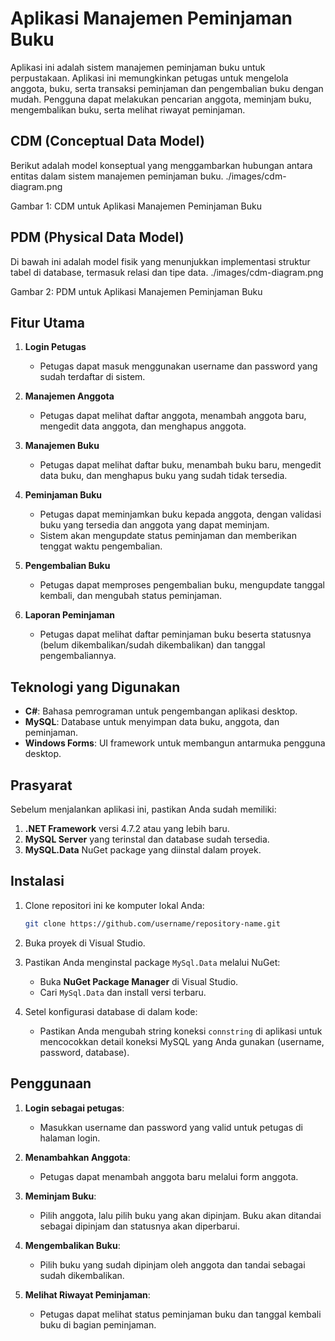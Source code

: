 
# Aplikasi Manajemen Peminjaman Buku

Aplikasi ini adalah sistem manajemen peminjaman buku untuk perpustakaan. Aplikasi ini memungkinkan petugas untuk mengelola anggota, buku, serta transaksi peminjaman dan pengembalian buku dengan mudah. Pengguna dapat melakukan pencarian anggota, meminjam buku, mengembalikan buku, serta melihat riwayat peminjaman.

## CDM (Conceptual Data Model)
Berikut adalah model konseptual yang menggambarkan hubungan antara entitas dalam sistem manajemen peminjaman buku.
./images/cdm-diagram.png

Gambar 1: CDM untuk Aplikasi Manajemen Peminjaman Buku

## PDM (Physical Data Model)
Di bawah ini adalah model fisik yang menunjukkan implementasi struktur tabel di database, termasuk relasi dan tipe data.
./images/cdm-diagram.png

Gambar 2: PDM untuk Aplikasi Manajemen Peminjaman Buku

## Fitur Utama
1. **Login Petugas**
   - Petugas dapat masuk menggunakan username dan password yang sudah terdaftar di sistem.
   
2. **Manajemen Anggota**
   - Petugas dapat melihat daftar anggota, menambah anggota baru, mengedit data anggota, dan menghapus anggota.
   
3. **Manajemen Buku**
   - Petugas dapat melihat daftar buku, menambah buku baru, mengedit data buku, dan menghapus buku yang sudah tidak tersedia.

4. **Peminjaman Buku**
   - Petugas dapat meminjamkan buku kepada anggota, dengan validasi buku yang tersedia dan anggota yang dapat meminjam.
   - Sistem akan mengupdate status peminjaman dan memberikan tenggat waktu pengembalian.

5. **Pengembalian Buku**
   - Petugas dapat memproses pengembalian buku, mengupdate tanggal kembali, dan mengubah status peminjaman.

6. **Laporan Peminjaman**
   - Petugas dapat melihat daftar peminjaman buku beserta statusnya (belum dikembalikan/sudah dikembalikan) dan tanggal pengembaliannya.

## Teknologi yang Digunakan
- **C#**: Bahasa pemrograman untuk pengembangan aplikasi desktop.
- **MySQL**: Database untuk menyimpan data buku, anggota, dan peminjaman.
- **Windows Forms**: UI framework untuk membangun antarmuka pengguna desktop.

## Prasyarat
Sebelum menjalankan aplikasi ini, pastikan Anda sudah memiliki:
1. **.NET Framework** versi 4.7.2 atau yang lebih baru.
2. **MySQL Server** yang terinstal dan database sudah tersedia.
3. **MySQL.Data** NuGet package yang diinstal dalam proyek.

## Instalasi

1. Clone repositori ini ke komputer lokal Anda:
   ```bash
   git clone https://github.com/username/repository-name.git
   ```

2. Buka proyek di Visual Studio.

3. Pastikan Anda menginstal package `MySql.Data` melalui NuGet:
   - Buka **NuGet Package Manager** di Visual Studio.
   - Cari `MySql.Data` dan install versi terbaru.

4. Setel konfigurasi database di dalam kode:
   - Pastikan Anda mengubah string koneksi `connstring` di aplikasi untuk mencocokkan detail koneksi MySQL yang Anda gunakan (username, password, database).

## Penggunaan

1. **Login sebagai petugas**:
   - Masukkan username dan password yang valid untuk petugas di halaman login.
   
2. **Menambahkan Anggota**:
   - Petugas dapat menambah anggota baru melalui form anggota.

3. **Meminjam Buku**:
   - Pilih anggota, lalu pilih buku yang akan dipinjam. Buku akan ditandai sebagai dipinjam dan statusnya akan diperbarui.
   
4. **Mengembalikan Buku**:
   - Pilih buku yang sudah dipinjam oleh anggota dan tandai sebagai sudah dikembalikan.

5. **Melihat Riwayat Peminjaman**:
   - Petugas dapat melihat status peminjaman buku dan tanggal kembali buku di bagian peminjaman.
